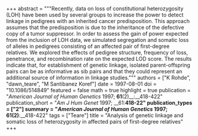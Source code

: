 +++
abstract = """Recently, data on loss of constitutional heterozygosity (LOH) have been used by several groups to increase the power to detect linkage in pedigrees with an inherited cancer predisposition. This approach assumes that the predisposition is due to the inheritance of the defective copy of a tumor suppressor. In order to assess the gain of power expected from the inclusion of LOH data, we simulated segregation and somatic loss of alleles in pedigrees consisting of an affected pair of first-degree relatives. We explored the effects of pedigree structure, frequency of loss, penetrance, and recombination rate on the expected LOD score. The results indicate that, for establishment of genetic linkage, isolated parent-offspring pairs can be as informative as sib pairs and that they could represent an additional source of information in linkage studies."""
authors = ["K Rohde", "dawn_teare", "M Santibanez Koref"]
date = 1997-08-01
doi = "10.1086/514849"
featured = false
math = true
highlight = true
publication = "*American Journal of Human Genetics* 1997; __61__(2)__:__418-422"
publication_short = "*Am J Hum Genet* 1997; __61:__418-22"
publication_types = ["2"]
summary = "*American Journal of Human Genetics* 1997; __61__(2)__:__418-422"
tags = ["Teare"]
title = "Analysis of genetic linkage and somatic loss of heterozygosity in affected pairs of first-degree relatives"
+++
